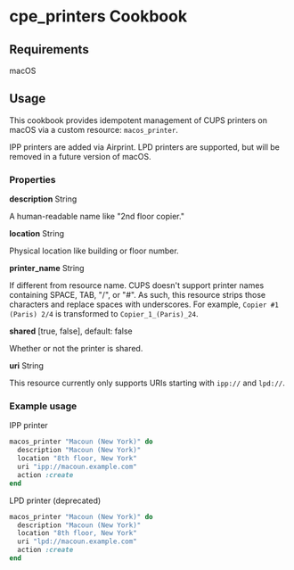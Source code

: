 cpe_printers Cookbook
==================

Requirements
------------
macOS

Usage
-----
This cookbook provides idempotent management of CUPS printers on macOS via a custom resource: `macos_printer`.

IPP printers are added via Airprint. LPD printers are supported, but will be removed in a future version of macOS.

### Properties

**description** String

A human-readable name like "2nd floor copier."

**location** String

Physical location like building or floor number.

**printer_name** String

If different from resource name. CUPS doesn't support printer names containing SPACE, TAB, "/", or "#". As such, this resource strips those characters and replace spaces with underscores. For example, `Copier #1 (Paris) 2/4` is transformed to `Copier_1_(Paris)_24`.

**shared** [true, false], default: false

Whether or not the printer is shared.

**uri** String

This resource currently only supports URIs starting with `ipp://` and `lpd://`.

### Example usage

IPP printer
```ruby
macos_printer "Macoun (New York)" do
  description "Macoun (New York)"
  location "8th floor, New York"
  uri "ipp://macoun.example.com"
  action :create
end
```

LPD printer (deprecated)
```ruby
macos_printer "Macoun (New York)" do
  description "Macoun (New York)"
  location "8th floor, New York"
  uri "lpd://macoun.example.com"
  action :create
end
```
